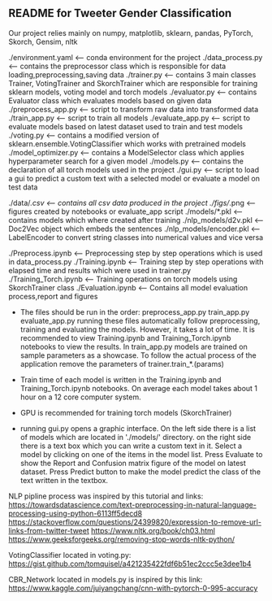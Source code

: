 README for Tweeter Gender Classification
----------------

Our project relies mainly on numpy, matplotlib, sklearn, pandas, PyTorch, Skorch, Gensim, nltk

./environment.yaml	<-- conda environment for the project
./data_process.py	<-- contains the preprocessor class which is responsible for data loading,preprocessing,saving data
./trainer.py		<-- contains 3 main classes Trainer, VotingTrainer and SkorchTrainer which are responsible for training
			    sklearn models, voting model and torch models
./evaluator.py		<-- contains Evaluator class which evaluates models based on given data
./preprocess_app.py	<-- script to transform raw data into transformed data
./train_app.py		<-- script to train all models
./evaluate_app.py	<-- script to evaluate models based on latest dataset used to train and test models
./voting.py		<-- contains a modified version of sklearn.ensemble.VotingClassifier which works with pretrained models
./model_optimizer.py	<-- contains a ModelSelector class which applies hyperparameter search for a given model
./models.py		<-- contains the declaration of all torch models used in the project
./gui.py		<-- script to load a gui to predict a custom text with a selected model or evaluate a model on test data

./data/*.csv		<-- contains all csv data produced in the project
./figs/*.png		<-- figures created by notebooks or evaluate_app script
./models/*.pkl		<-- contains models which where created after training
./nlp_models/d2v.pkl	<-- Doc2Vec object which embeds the sentences
./nlp_models/encoder.pkl	<-- LabelEncoder to convert string classes into numerical values and vice versa

./Preprocess.ipynb	<-- Preprocessing step by step operations which is used in data_process.py
./Training.ipynb	<-- Training step by step operations with elapsed time and results which were used in trainer.py
./Training_Torch.ipynb	<-- Training operations on torch models using SkorchTrainer class
./Evaluation.ipynb	<-- Contains all model evaluation process,report and figures 


* The files should be run in the order:
	preprocess_app.py
	train_app.py
	evaluate_app.py
running these files automatically follow preprocessing, training and evaluating the models. However, it takes a lot of time. It is recommended to view Training.ipynb and Training_Torch.ipynb notebooks to view the results. In train_app.py models are trained on
sample parameters as a showcase. To follow the actual process of the application remove the parameters of trainer.train_*.(params)

* Train time of each model is written in the Training.ipynb and Training_Torch.ipynb notebooks. On average each model takes about 1 hour on a 12 core computer system.
* GPU is recommended for training torch models (SkorchTrainer)
* running gui.py opens a graphic interface. On the left side there is a list of models which are located in './models/' directory. on the right side there is a text box which you can write a custom text in it. Select a model by clicking on one of the items in the model list. Press Evaluate to show the Report and Confusion matrix figure of the model on latest dataset. Press Predict button to make the model predict the class of the text written in the textbox.


NLP pipline process was inspired by this tutorial and links:
https://towardsdatascience.com/text-preprocessing-in-natural-language-processing-using-python-6113ff5decd8
https://stackoverflow.com/questions/24399820/expression-to-remove-url-links-from-twitter-tweet
https://www.nltk.org/book/ch03.html
https://www.geeksforgeeks.org/removing-stop-words-nltk-python/

VotingClassifier located in voting.py:
https://gist.github.com/tomquisel/a421235422fdf6b51ec2ccc5e3dee1b4

CBR_Network located in models.py is inspired by this link:
https://www.kaggle.com/juiyangchang/cnn-with-pytorch-0-995-accuracy